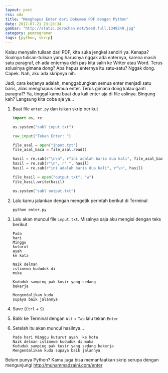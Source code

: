 ```yaml
---
layout: post
rss: ada
title: "Menghapus Enter dari Dokumen PDF dengan Python"
date: 2017-07-21 23:28:34
gambar: "http://static.zerochan.net/SeeU.full.1349249.jpg"
category: pemrograman
tags: [python, skrip]
---
```


Kalau menyalin tulisan dari PDF, kita suka jengkel sendiri ya. Kenapa? Soalnya tulisan-tulisan yang harusnya nggak ada enternya, karena masih satu paragraf, eh ada enternya deh pas kita salin ke Writer atau Word. Terus solusinya gimana dong? Apa hapus enternya itu satu-satu? Nggak dong. Capek. Nah, aku ada skripnya nih.

Jadi, cara kerjanya adalah, menggabungkan semua enter menjadi satu baris, alias menghapus semua enter. Terus gimana dong kalau ganti paragraf? Ya, tinggal kamu buat dua kali enter aja di file aslinya. Bingung kah? Langsung kita coba aja ya...

1. Buat file `enter.py` dan isikan skrip berikut

    ```python
    import os, re

    os.system("subl input.txt")

    raw_input("Tekan Enter: ")

    file_asal = open("input.txt")
    file_asal_baca = file_asal.read()

    hasil = re.sub(r"\n\n", r"ini adalah baris dua kali", file_asal_baca)
    hasil = re.sub(r"\n", r" ", hasil)
    hasil = re.sub(r"ini adalah baris dua kali", r"\n", hasil)

    file_hasil = open("output.txt", "w")
    file_hasil.write(hasil)

    os.system("subl output.txt")
    ```

2. Lalu kamu jalankan dengan mengetik perintah berikut di Terminal

    ```bash
    python enter.py
    ```

3. Lalu akan muncul file `input.txt`. Misalnya saja aku mengisi dengan teks berikut

    ```
    Pada
    hari
    Minggu
    kuturut
    ayah 
    ke kota

    Naik delman
    istimewa kududuk di
    muka

    Kududuk samping pak kusir yang sedang
    bekerja

    Mengendalikan kuda
    supaya baik jalannya
    ```

4. Save (`Ctrl` + `S`)

5. Balik ke Terminal dengan `Alt` + `Tab` lalu tekan `Enter`

6. Setelah itu akan muncul hasilnya...

    ```
    Pada hari Minggu kuturut ayah  ke kota
    Naik delman istimewa kududuk di muka
    Kududuk samping pak kusir yang sedang bekerja
    Mengendalikan kuda supaya baik jalannya
    ```

Belum punya Python? Kamu juga bisa memanfaatkan skrip serupa dengan mengunjungi <http://muhammadzaini.com/enter>
